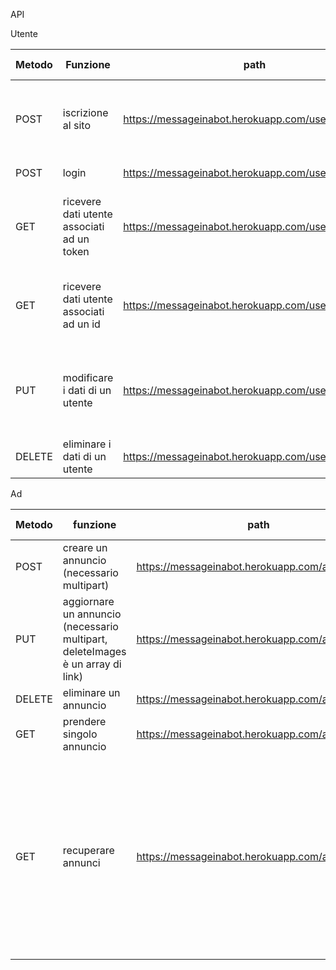 API

Utente

| Metodo | Funzione | path | parametri input | parametri output |
| ------ | -------- | ---- | --------------- | ---------------- |
| POST | iscrizione al sito | https://messageinabot.herokuapp.com/users | name, surname, email, password (image, phone) | success, token |
| POST | login | https://messageinabot.herokuapp.com/users/login | email, password | success, token |
| GET | ricevere dati utente associati ad un token | https://messageinabot.herokuapp.com/users | token | success, name, surname, email, image, phone |
| GET | ricevere dati utente associati ad un id | https://messageinabot.herokuapp.com/users/<user_id> | token | success, name, surname, email, image, phone |
| PUT | modificare i dati di un utente | https://messageinabot.herokuapp.com/users/<user_id> | token, (name, surname, email, password image, phone) | success, log |
| DELETE | eliminare i dati di un utente | https://messageinabot.herokuapp.com/users/<user_id> | token | success, log |

Ad

| Metodo | funzione | path | parametri input | parametri output |
| ------ | -------- | ---- | --------------- | ---------------- |
| POST | creare un annuncio (necessario multipart) | https://messageinabot.herokuapp.com/ads | title, desc, category, price (images), token | success |
| PUT | aggiornare un annuncio (necessario multipart, deleteImages è un array di link) | https://messageinabot.herokuapp.com/ads/<id_ad> | (title, desc, category, price images, deleteImages), token | success |
| DELETE | eliminare un annuncio | https://messageinabot.herokuapp.com/ads/<id_ad> | token | success |
| GET | prendere singolo annuncio | https://messageinabot.herokuapp.com/ads/<id_ad> |  | success, ad |
| GET | recuperare annunci | https://messageinabot.herokuapp.com/ads | (q (query da fare), category (deve essere una tra "libri", "appunti", "stage/lavoro", "ripetizioni","eventi"), lessThan, limit, offset, fromLast (booleano, di default false), title (stringa, se definita si cerca solo annunci con questo titolo), user (inserire id). Se non si definisce alcun parametro ritorna TUTTI gli ads del DB | success, ads (array) |
